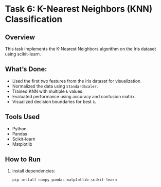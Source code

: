 
# Task 6: K-Nearest Neighbors (KNN) Classification

## Overview
This task implements the K-Nearest Neighbors algorithm on the Iris dataset using scikit-learn.

## What’s Done:
- Used the first two features from the Iris dataset for visualization.
- Normalized the data using `StandardScaler`.
- Trained KNN with multiple `k` values.
- Evaluated performance using accuracy and confusion matrix.
- Visualized decision boundaries for best `k`.

## Tools Used
- Python
- Pandas
- Scikit-learn
- Matplotlib

## How to Run
1. Install dependencies:
   ```bash
   pip install numpy pandas matplotlib scikit-learn
